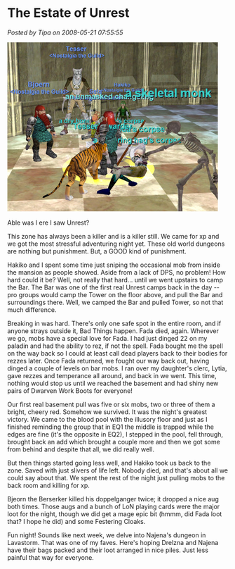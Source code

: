 # The Estate of Unrest

*Posted by Tipa on 2008-05-21 07:55:55*

![eqgame-2008-05-20-21-17-18-71.jpg](../uploads/2008/05/eqgame-2008-05-20-21-17-18-71.jpg)

Able was I ere I saw Unrest?

This zone has always been a killer and is a killer still. We came for xp and we got the most stressful adventuring night yet. These old world dungeons are nothing but punishment. But, a GOOD kind of punishment.

Hakiko and I spent some time just sniping the occasional mob from inside the mansion as people showed. Aside from a lack of DPS, no problem! How hard could it be? Well, not really that hard... until we went upstairs to camp the Bar. The Bar was one of the first real Unrest camps back in the day -- pro groups would camp the Tower on the floor above, and pull the Bar and surroundings there. Well, we camped the Bar and pulled Tower, so not that much difference.

Breaking in was hard. There's only one safe spot in the entire room, and if anyone strays outside it, Bad Things happen. Fada died, again. Wherever we go, mobs have a special love for Fada. I had just dinged 22 on my paladin and had the ability to rez, if not the spell. Fada bought me the spell on the way back so I could at least call dead players back to their bodies for rezzes later. Once Fada returned, we fought our way back out, having dinged a couple of levels on bar mobs. I ran over my daughter's clerc, Lytia, gave rezzes and temperance all around, and back in we went. This time, nothing would stop us until we reached the basement and had shiny new pairs of Dwarven Work Boots for everyone!

Our first real basement pull was five or six mobs, two or three of them a bright, cheery red. Somehow we survived. It was the night's greatest victory. We came to the blood pool with the illusory floor and just as I finished reminding the group that in EQ1 the middle is trapped while the edges are fine (it's the opposite in EQ2), I stepped in the pool, fell through, brought back an add which brought a couple more and then we got some from behind and despite that all, we did really well.

But then things started going less well, and Hakiko took us back to the zone. Saved with just slivers of life left. Nobody died, and that's about all we could say about that. We spent the rest of the night just pulling mobs to the back room and killing for xp.

Bjeorn the Berserker killed his doppelganger twice; it dropped a nice aug both times. Those augs and a bunch of LoN playing cards were the major loot for the night, though we did get a mage epic bit (hmmm, did Fada loot that? I hope he did) and some Festering Cloaks.

Fun night! Sounds like next week, we delve into Najena's dungeon in Lavastorm. That was one of my faves. Here's hoping Drelzna and Najena have their bags packed and their loot arranged in nice piles. Just less painful that way for everyone.

